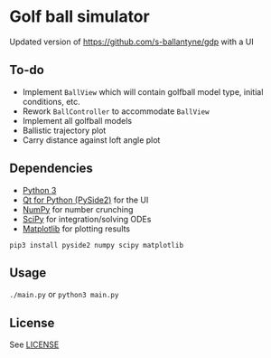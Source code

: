 # Golf ball simulator
Updated version of
https://github.com/s-ballantyne/gdp
with a UI

## To-do
- Implement `BallView` which will contain golfball model type, initial conditions, etc.
- Rework `BallController` to accommodate `BallView`
- Implement all golfball models
- Ballistic trajectory plot
- Carry distance against loft angle plot

## Dependencies
- [Python 3](https://www.python.org/)
- [Qt for Python (PySide2)](https://www.qt.io/qt-for-python) for the UI
- [NumPy](https://numpy.org/) for number crunching
- [SciPy](https://scipy.org/) for integration/solving ODEs
- [Matplotlib](https://matplotlib.org/) for plotting results

`pip3 install pyside2 numpy scipy matplotlib`

## Usage
`./main.py` or `python3 main.py`

## License
See [LICENSE](LICENSE)
